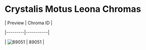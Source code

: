 # Crystalis Motus Leona Chromas


| Preview | Chroma ID |

|---------|-----------|

| ![89051](https://raw.communitydragon.org/latest/plugins/rcp-be-lol-game-data/global/default/v1/champion-chroma-images/89/89051.png) | 89051 |